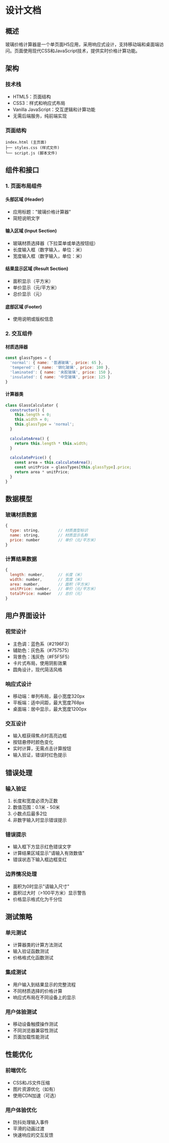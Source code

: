 # 设计文档

## 概述

玻璃价格计算器是一个单页面H5应用，采用响应式设计，支持移动端和桌面端访问。页面使用现代CSS和JavaScript技术，提供实时价格计算功能。

## 架构

### 技术栈
- HTML5：页面结构
- CSS3：样式和响应式布局
- Vanilla JavaScript：交互逻辑和计算功能
- 无需后端服务，纯前端实现

### 页面结构
```
index.html (主页面)
├── styles.css (样式文件)
└── script.js (脚本文件)
```

## 组件和接口

### 1. 页面布局组件

#### 头部区域 (Header)
- 应用标题："玻璃价格计算器"
- 简短说明文字

#### 输入区域 (Input Section)
- 玻璃材质选择器（下拉菜单或单选按钮组）
- 长度输入框（数字输入，单位：米）
- 宽度输入框（数字输入，单位：米）

#### 结果显示区域 (Result Section)
- 面积显示（平方米）
- 单价显示（元/平方米）
- 总价显示（元）

#### 底部区域 (Footer)
- 使用说明或版权信息

### 2. 交互组件

#### 材质选择器
```javascript
const glassTypes = {
  'normal': { name: '普通玻璃', price: 65 },
  'tempered': { name: '钢化玻璃', price: 100 },
  'laminated': { name: '夹胶玻璃', price: 150 },
  'insulated': { name: '中空玻璃', price: 125 }
}
```

#### 计算器类
```javascript
class GlassCalculator {
  constructor() {
    this.length = 0;
    this.width = 0;
    this.glassType = 'normal';
  }
  
  calculateArea() {
    return this.length * this.width;
  }
  
  calculatePrice() {
    const area = this.calculateArea();
    const unitPrice = glassTypes[this.glassType].price;
    return area * unitPrice;
  }
}
```

## 数据模型

### 玻璃材质数据
```javascript
{
  type: string,        // 材质类型标识
  name: string,        // 材质显示名称
  price: number        // 单价（元/平方米）
}
```

### 计算结果数据
```javascript
{
  length: number,      // 长度（米）
  width: number,       // 宽度（米）
  area: number,        // 面积（平方米）
  unitPrice: number,   // 单价（元/平方米）
  totalPrice: number   // 总价（元）
}
```

## 用户界面设计

### 视觉设计
- 主色调：蓝色系（#2196F3）
- 辅助色：灰色系（#757575）
- 背景色：浅灰色（#F5F5F5）
- 卡片式布局，使用阴影效果
- 圆角设计，现代简洁风格

### 响应式设计
- 移动端：单列布局，最小宽度320px
- 平板端：适中间距，最大宽度768px
- 桌面端：居中显示，最大宽度1200px

### 交互设计
- 输入框获得焦点时高亮边框
- 按钮悬停时颜色变化
- 实时计算，无需点击计算按钮
- 输入验证，错误时红色提示

## 错误处理

### 输入验证
1. 长度和宽度必须为正数
2. 数值范围：0.1米 - 50米
3. 小数点后最多2位
4. 非数字输入时显示错误提示

### 错误提示
- 输入框下方显示红色错误文字
- 计算结果区域显示"请输入有效数值"
- 错误状态下输入框边框变红

### 边界情况处理
- 面积为0时显示"请输入尺寸"
- 面积过大时（>100平方米）显示警告
- 价格显示格式化为千分位

## 测试策略

### 单元测试
- 计算器类的计算方法测试
- 输入验证函数测试
- 价格格式化函数测试

### 集成测试
- 用户输入到结果显示的完整流程
- 不同材质选择的价格计算
- 响应式布局在不同设备上的显示

### 用户体验测试
- 移动设备触摸操作测试
- 不同浏览器兼容性测试
- 页面加载性能测试

## 性能优化

### 前端优化
- CSS和JS文件压缩
- 图片资源优化（如有）
- 使用CDN加速（可选）

### 用户体验优化
- 防抖处理输入事件
- 平滑的动画过渡
- 快速响应的交互反馈
